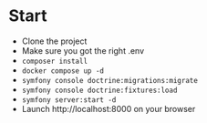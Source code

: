 # Start
- Clone the project
- Make sure you got the right .env
- ````composer install````
- ````docker compose up -d````
- ````symfony console doctrine:migrations:migrate ````
- ````symfony console doctrine:fixtures:load ````
- ````symfony server:start -d````
- Launch http://localhost:8000 on your browser
